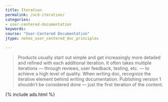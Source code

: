 ```yaml
---
title: Iteration
permalink: /ucd-iteration/
categories:
- user-centered-documentation
keywords:
course: "User-Centered Documentation"
jtype: notes_user_centered_doc_principles

---
```


> Products usually start out simple and get increasingly more detailed and refined with each additional iteration. It often takes multiple iterations &mdash; through reviews, user feedback, testing, etc. &mdash; to achieve a high level of quality. When writing doc, recognize the iterative element behind writing documentation. Publishing version 1 shouldn't be considered done &mdash; just the first iteration of the content.

{% include ads.html %}
